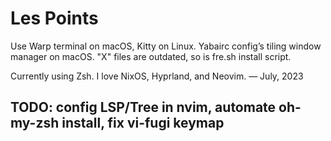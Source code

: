 # Les Points

Use Warp terminal on macOS, Kitty on Linux.
Yabairc config’s tiling window manager on macOS.
"X" files are outdated, so is fre.sh install script.

Currently using Zsh.
I love NixOS, Hyprland, and Neovim. — July, 2023

## TODO: config LSP/Tree in nvim, automate oh-my-zsh install, fix vi-fugi keymap

